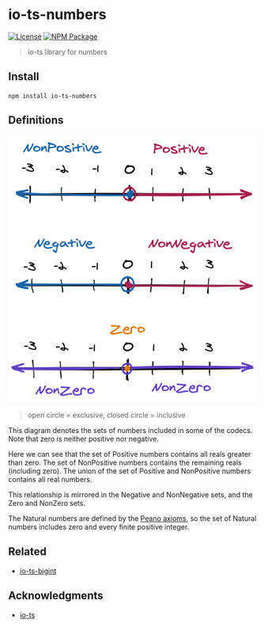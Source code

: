# io-ts-numbers
[![License][]](https://opensource.org/licenses/ISC)
[![NPM Package][]](https://npmjs.org/package/io-ts-numbers)

[License]: https://img.shields.io/badge/License-ISC-blue.svg
[NPM Package]: https://img.shields.io/npm/v/io-ts-numbers.svg

> io-ts library for numbers

## Install

``` shell
npm install io-ts-numbers
```

## Definitions

![numbers](https://github.com/ericcrosson/io-ts-numbers/blob/master/img/numbers.png)

> open circle = exclusive, closed circle = inclusive

This diagram denotes the sets of numbers included in some of the
codecs. Note that zero is neither positive nor negative.

Here we can see that the set of Positive numbers contains all reals
greater than zero. The set of NonPositive numbers contains the
remaining reals (including zero). The union of the set of Positive and
NonPositive numbers contains all real numbers.

This relationship is mirrored in the Negative and NonNegative sets,
and the Zero and NonZero sets.

The Natural numbers are defined by the [Peano
axioms](https://en.wikipedia.org/wiki/Peano_axioms#Formulation), so
the set of Natural numbers includes zero and every finite positive
integer.

## Related

- [io-ts-bigint](https://github.com/EricCrosson/bigint-ts/blob/master/packages/io-ts-bigint)

## Acknowledgments

- [io-ts](https://github.com/gcanti/io-ts)
